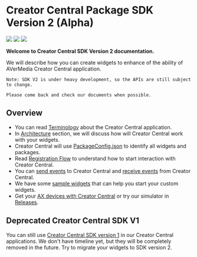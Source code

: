 # Creator Central Package SDK Version 2 (Alpha)
![](https://img.shields.io/badge/SDK-2.0.2-yellow)
![](https://img.shields.io/badge/Creator%20Central-1.1.2.3-orange)
![](https://img.shields.io/badge/Simulator-1.0.0.3-blue)

**Welcome to Creator Central SDK Version 2 documentation.** 

We will describe how you can create widgets to enhance of the ability of AVerMedia Creator Central application.

```
Note: SDK V2 is under heavy development, so the APIs are still subject to change.

Please come back and check our documents when possible.
```

## Overview
- You can read [Terminology](https://github.com/AVerMedia-Technologies-Inc/CreatorCentralSDK/wiki/Terminology) about the Creator Central application.
- In [Architecture](https://github.com/AVerMedia-Technologies-Inc/CreatorCentralSDK/wiki/Architecture) section, we will discuss how will Creator Central work with your widgets.
- Creator Central will use [PackageConfig.json](https://github.com/AVerMedia-Technologies-Inc/CreatorCentralSDK/wiki/Package-Configuration) to identify all widgets and packages.
- Read [Registration Flow](https://github.com/AVerMedia-Technologies-Inc/CreatorCentralSDK/wiki/Registration-Flow) to understand how to start interaction with Creator Central.
- You can [send events](https://github.com/AVerMedia-Technologies-Inc/CreatorCentralSDK/wiki/Send-Events-To-Creator-Central) to Creator Central and [receive events](https://github.com/AVerMedia-Technologies-Inc/CreatorCentralSDK/wiki/Receive-Events-from-Creator-Central) from Creator Central.
- We have some [sample widgets](https://github.com/AVerMedia-Technologies-Inc/CreatorCentralSDK/wiki/Samples) that can help you start your custom widgets.
- Get your [AX devices with Creator Central](https://www.avermedia.com/gaming/creatorcentral) or try our simulator in [Releases](https://github.com/AVerMedia-Technologies-Inc/CreatorCentralSDK/releases).

## Deprecated Creator Central SDK V1
You can still use [Creator Central SDK version 1](v1/README.md) in our Creator Central applications.
We don't have timeline yet, but they will be completely removed in the future.
Try to migrate your widgets to SDK version 2.
